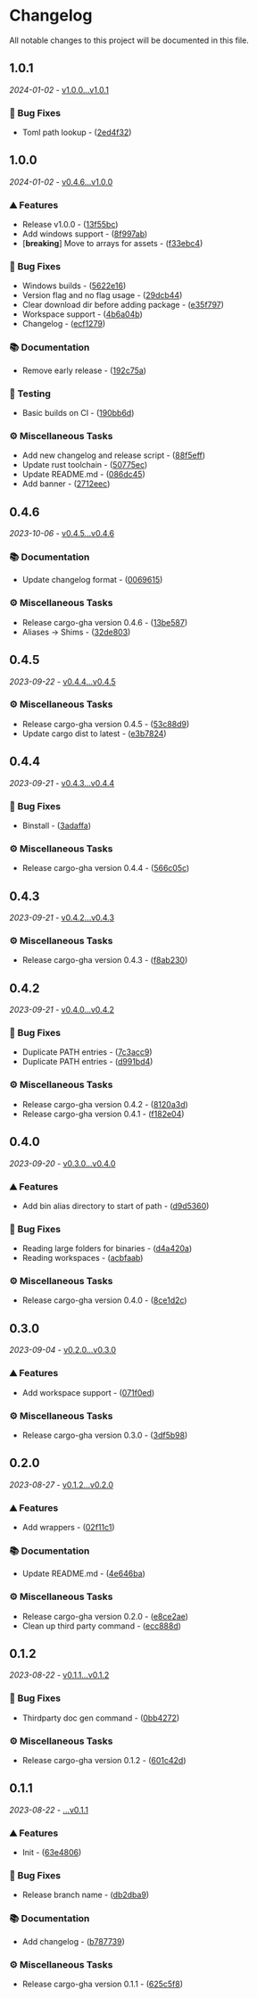 # Changelog

All notable changes to this project will be documented in this file.

## 1.0.1

_2024-01-02_ - [v1.0.0...v1.0.1](https://github.com/dustinblackman/cargo-gha/compare/v1.0.0...v1.0.1)

### 🐛 Bug Fixes

- Toml path lookup - ([2ed4f32](https://github.com/dustinblackman/cargo-gha/commit/2ed4f3203d27aaef1bacc2beac1c6653c64c6052))

## 1.0.0

_2024-01-02_ - [v0.4.6...v1.0.0](https://github.com/dustinblackman/cargo-gha/compare/v0.4.6...v1.0.0)

### ⛰️ Features

- Release v1.0.0 - ([13f55bc](https://github.com/dustinblackman/cargo-gha/commit/13f55bc58603e8513601716513068d7b60bc36b6))
- Add windows support - ([8f997ab](https://github.com/dustinblackman/cargo-gha/commit/8f997ab5be70cef808f58904e74a5842d2f4cd3f))
- [**breaking**] Move to arrays for assets - ([f33ebc4](https://github.com/dustinblackman/cargo-gha/commit/f33ebc4637a8bf08ade650e172dd35bbc72feaab))

### 🐛 Bug Fixes

- Windows builds - ([5622e16](https://github.com/dustinblackman/cargo-gha/commit/5622e162885bf1d491b0b41c8d3d70c602123bda))
- Version flag and no flag usage - ([29dcb44](https://github.com/dustinblackman/cargo-gha/commit/29dcb44e7dff21830fc021f24e546d6807247af8))
- Clear download dir before adding package - ([e35f797](https://github.com/dustinblackman/cargo-gha/commit/e35f797bc68b69c55192cd1c0e3835bcc7ac48be))
- Workspace support - ([4b6a04b](https://github.com/dustinblackman/cargo-gha/commit/4b6a04b5ebd6c1743a22406a7a014d5a67d4483f))
- Changelog - ([ecf1279](https://github.com/dustinblackman/cargo-gha/commit/ecf12791833e937db38a4f057a9a1625996b1caa))

### 📚 Documentation

- Remove early release - ([192c75a](https://github.com/dustinblackman/cargo-gha/commit/192c75af1e79d05c80b98b77f65f8219205d99aa))

### 🧪 Testing

- Basic builds on CI - ([190bb6d](https://github.com/dustinblackman/cargo-gha/commit/190bb6d4b7658282af4eeabcefbaed0927462717))

### ⚙️ Miscellaneous Tasks

- Add new changelog and release script - ([88f5eff](https://github.com/dustinblackman/cargo-gha/commit/88f5eff2d5e4250097204f078a73b0999b3a4506))
- Update rust toolchain - ([50775ec](https://github.com/dustinblackman/cargo-gha/commit/50775ecc8bb2e71d9f7d2f77ad5c1376968d15b1))
- Update README.md - ([086dc45](https://github.com/dustinblackman/cargo-gha/commit/086dc45c9321a334784ec7afe166e689c6d3ac51))
- Add banner - ([2712eec](https://github.com/dustinblackman/cargo-gha/commit/2712eec7ea439374672f84cd1c31404a239a51b2))

## 0.4.6

_2023-10-06_ - [v0.4.5...v0.4.6](https://github.com/dustinblackman/cargo-gha/compare/v0.4.5...v0.4.6)

### 📚 Documentation

- Update changelog format - ([0069615](https://github.com/dustinblackman/cargo-gha/commit/00696155fd2fa714ef36ee08d894ac15275c7bb8))

### ⚙️ Miscellaneous Tasks

- Release cargo-gha version 0.4.6 - ([13be587](https://github.com/dustinblackman/cargo-gha/commit/13be58738fe78f487943bb8bd1373699a6ba7983))
- Aliases -> Shims - ([32de803](https://github.com/dustinblackman/cargo-gha/commit/32de80357e82dd2895f762ae15cf1792fcb7e986))

## 0.4.5

_2023-09-22_ - [v0.4.4...v0.4.5](https://github.com/dustinblackman/cargo-gha/compare/v0.4.4...v0.4.5)

### ⚙️ Miscellaneous Tasks

- Release cargo-gha version 0.4.5 - ([53c88d9](https://github.com/dustinblackman/cargo-gha/commit/53c88d9db8c3b060d43094797ce9233359f78052))
- Update cargo dist to latest - ([e3b7824](https://github.com/dustinblackman/cargo-gha/commit/e3b7824085f0d55522f7d992d07791f69aee1e13))

## 0.4.4

_2023-09-21_ - [v0.4.3...v0.4.4](https://github.com/dustinblackman/cargo-gha/compare/v0.4.3...v0.4.4)

### 🐛 Bug Fixes

- Binstall - ([3adaffa](https://github.com/dustinblackman/cargo-gha/commit/3adaffa265952163f0c77b962b9353ac68e62bff))

### ⚙️ Miscellaneous Tasks

- Release cargo-gha version 0.4.4 - ([566c05c](https://github.com/dustinblackman/cargo-gha/commit/566c05ca68b64914ae97d0275418fd418db04380))

## 0.4.3

_2023-09-21_ - [v0.4.2...v0.4.3](https://github.com/dustinblackman/cargo-gha/compare/v0.4.2...v0.4.3)

### ⚙️ Miscellaneous Tasks

- Release cargo-gha version 0.4.3 - ([f8ab230](https://github.com/dustinblackman/cargo-gha/commit/f8ab2300180c5eb10f03cace5b0298b7d5e0e627))

## 0.4.2

_2023-09-21_ - [v0.4.0...v0.4.2](https://github.com/dustinblackman/cargo-gha/compare/v0.4.0...v0.4.2)

### 🐛 Bug Fixes

- Duplicate PATH entries - ([7c3acc9](https://github.com/dustinblackman/cargo-gha/commit/7c3acc90b0cdcdc45cbb0d1478175435c064ffe0))
- Duplicate PATH entries - ([d991bd4](https://github.com/dustinblackman/cargo-gha/commit/d991bd4b6bda3fd5a30f508ee46ae9f952b0a142))

### ⚙️ Miscellaneous Tasks

- Release cargo-gha version 0.4.2 - ([8120a3d](https://github.com/dustinblackman/cargo-gha/commit/8120a3d9c35eba64aa9f99220a7443a4af297849))
- Release cargo-gha version 0.4.1 - ([f182e04](https://github.com/dustinblackman/cargo-gha/commit/f182e0433308eed62bae341cf0c3117685b749f1))

## 0.4.0

_2023-09-20_ - [v0.3.0...v0.4.0](https://github.com/dustinblackman/cargo-gha/compare/v0.3.0...v0.4.0)

### ⛰️ Features

- Add bin alias directory to start of path - ([d9d5360](https://github.com/dustinblackman/cargo-gha/commit/d9d5360be37e866819c0fb102b7659623b42891e))

### 🐛 Bug Fixes

- Reading large folders for binaries - ([d4a420a](https://github.com/dustinblackman/cargo-gha/commit/d4a420a7b1e834900c788a2b9bbc8fd886271e5d))
- Reading workspaces - ([acbfaab](https://github.com/dustinblackman/cargo-gha/commit/acbfaab9658530bc08aeda6c4b3feba564011d0d))

### ⚙️ Miscellaneous Tasks

- Release cargo-gha version 0.4.0 - ([8ce1d2c](https://github.com/dustinblackman/cargo-gha/commit/8ce1d2c2511ac8dbfd13bc5f61001a83f83407d8))

## 0.3.0

_2023-09-04_ - [v0.2.0...v0.3.0](https://github.com/dustinblackman/cargo-gha/compare/v0.2.0...v0.3.0)

### ⛰️ Features

- Add workspace support - ([071f0ed](https://github.com/dustinblackman/cargo-gha/commit/071f0ede5550933c8a086d8911c6522c40dab1be))

### ⚙️ Miscellaneous Tasks

- Release cargo-gha version 0.3.0 - ([3df5b98](https://github.com/dustinblackman/cargo-gha/commit/3df5b989fd68a76f948f5723ebbc1d2018a11ce8))

## 0.2.0

_2023-08-27_ - [v0.1.2...v0.2.0](https://github.com/dustinblackman/cargo-gha/compare/v0.1.2...v0.2.0)

### ⛰️ Features

- Add wrappers - ([02f11c1](https://github.com/dustinblackman/cargo-gha/commit/02f11c1daa39c7a1bef9e220b0ac3d7f9c81e457))

### 📚 Documentation

- Update README.md - ([4e646ba](https://github.com/dustinblackman/cargo-gha/commit/4e646baf4e15f6c5661bed8000ac4fc68902c9f5))

### ⚙️ Miscellaneous Tasks

- Release cargo-gha version 0.2.0 - ([e8ce2ae](https://github.com/dustinblackman/cargo-gha/commit/e8ce2ae81dbcaf73a316d92184894d2157560153))
- Clean up third party command - ([ecc888d](https://github.com/dustinblackman/cargo-gha/commit/ecc888dba6674c4663768071ad5aca732d0e07e5))

## 0.1.2

_2023-08-22_ - [v0.1.1...v0.1.2](https://github.com/dustinblackman/cargo-gha/compare/v0.1.1...v0.1.2)

### 🐛 Bug Fixes

- Thirdparty doc gen command - ([0bb4272](https://github.com/dustinblackman/cargo-gha/commit/0bb42723ccfd9d4d3b8640a989a27a1517fc93d4))

### ⚙️ Miscellaneous Tasks

- Release cargo-gha version 0.1.2 - ([601c42d](https://github.com/dustinblackman/cargo-gha/commit/601c42d30831c0f64dff3b40de74185d8aab1f4a))

## 0.1.1

_2023-08-22_ - [...v0.1.1](https://github.com/dustinblackman/cargo-gha/compare/...v0.1.1)

### ⛰️ Features

- Init - ([63e4806](https://github.com/dustinblackman/cargo-gha/commit/63e48064c591d11fabf5459c066ecc8d6ee2cbe4))

### 🐛 Bug Fixes

- Release branch name - ([db2dba9](https://github.com/dustinblackman/cargo-gha/commit/db2dba9670e61d8a27dd698875c98aad0b135b23))

### 📚 Documentation

- Add changelog - ([b787739](https://github.com/dustinblackman/cargo-gha/commit/b78773931da49083313f280803231b16df3bf368))

### ⚙️ Miscellaneous Tasks

- Release cargo-gha version 0.1.1 - ([625c5f8](https://github.com/dustinblackman/cargo-gha/commit/625c5f8760e360edc1367dd086a78d43b1960c0c))

<!-- generated by git-cliff -->
